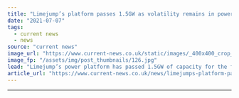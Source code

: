 ```yaml
---
title: "Limejump’s platform passes 1.5GW as volatility remains in power prices"
date: "2021-07-07"
tags: 
  - current news
  - news
source: "current news"
image_url: "https://www.current-news.co.uk/static/images/_400x400_crop_center-center/Limejump-CN-solar-farm-credit-Limejum.jpg"
image_fp: "/assets/img/post_thumbnails/126.jpg"
lead: "​Limejump’s power platform has passed 1.5GW of capacity for the first time since the company was established in 2013."
article_url: "https://www.current-news.co.uk/news/limejumps-platform-passes-1-5gw-as-volatility-remains-in-power-prices?utm_source=rss-feeds&utm_medium=rss&utm_campaign=rss"
---
```


---
